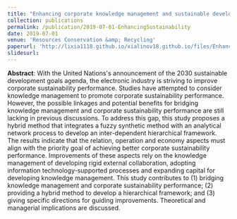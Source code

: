 ```yaml
---
title: "Enhancing corporate knowledge management and sustainable development: An inter-dependent hierarchical structure under linguistic preferences"
collection: publications
permalink: /publication/2019-07-01-EnhancingSustainability
date: 2019-07-01
venue: 'Resources Conservation &amp; Recycling'
paperurl: 'http://lixia1118.github.io/xialinov18.github.io/files/Enhancing corporate knowledge management and sustainable development An inter-dependent hierarchical structure under linguistic preferences.pdf'
slidesurl:
---
```

 **Abstract**: With the United Nations's announcement of the 2030 sustainable development goals agenda, the electronic industry is striving to improve corporate sustainability performance. Studies have attempted to consider knowledge management to promote corporate sustainability performance. However, the possible linkages and potential benefits for bridging knowledge management and corporate sustainability performance are still lacking in previous discussions. To address this gap, this study proposes a hybrid method that integrates a fuzzy synthetic method with an analytical network process to develop an inter-dependent hierarchical framework. The results indicate that the relation, operation and economy aspects must align with the priority goal of achieving better corporate sustainability performance. Improvements of these aspects rely on the knowledge management of developing rigid external collaboration, adopting information technology-supported processes and expanding capital for developing knowledge management. This study contributes to (1) bridging knowledge management and corporate sustainability performance; (2) providing a hybrid method to develop a hierarchical framework; and (3) giving specific directions for guiding improvements. Theoretical and managerial implications are discussed.
